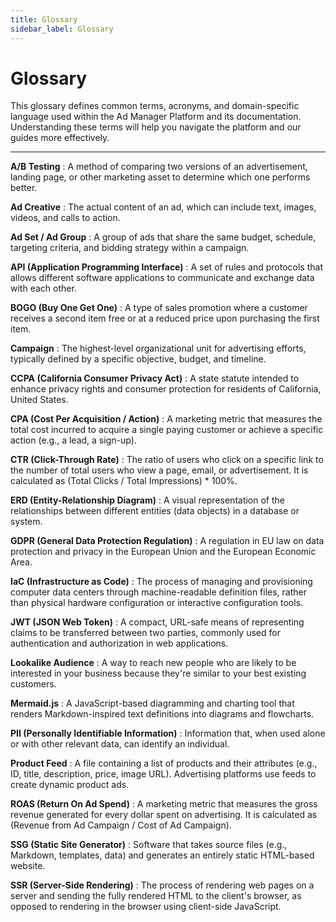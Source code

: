 ```yaml
---
title: Glossary
sidebar_label: Glossary
---
```


# Glossary

This glossary defines common terms, acronyms, and domain-specific language used within the Ad Manager Platform and its documentation. Understanding these terms will help you navigate the platform and our guides more effectively.

---

**A/B Testing**
: A method of comparing two versions of an advertisement, landing page, or other marketing asset to determine which one performs better.

**Ad Creative**
: The actual content of an ad, which can include text, images, videos, and calls to action.

**Ad Set / Ad Group**
: A group of ads that share the same budget, schedule, targeting criteria, and bidding strategy within a campaign.

**API (Application Programming Interface)**
: A set of rules and protocols that allows different software applications to communicate and exchange data with each other.

**BOGO (Buy One Get One)**
: A type of sales promotion where a customer receives a second item free or at a reduced price upon purchasing the first item.

**Campaign**
: The highest-level organizational unit for advertising efforts, typically defined by a specific objective, budget, and timeline.

**CCPA (California Consumer Privacy Act)**
: A state statute intended to enhance privacy rights and consumer protection for residents of California, United States.

**CPA (Cost Per Acquisition / Action)**
: A marketing metric that measures the total cost incurred to acquire a single paying customer or achieve a specific action (e.g., a lead, a sign-up).

**CTR (Click-Through Rate)**
: The ratio of users who click on a specific link to the number of total users who view a page, email, or advertisement. It is calculated as (Total Clicks / Total Impressions) * 100%.

**ERD (Entity-Relationship Diagram)**
: A visual representation of the relationships between different entities (data objects) in a database or system.

**GDPR (General Data Protection Regulation)**
: A regulation in EU law on data protection and privacy in the European Union and the European Economic Area.

**IaC (Infrastructure as Code)**
: The process of managing and provisioning computer data centers through machine-readable definition files, rather than physical hardware configuration or interactive configuration tools.

**JWT (JSON Web Token)**
: A compact, URL-safe means of representing claims to be transferred between two parties, commonly used for authentication and authorization in web applications.

**Lookalike Audience**
: A way to reach new people who are likely to be interested in your business because they're similar to your best existing customers.

**Mermaid.js**
: A JavaScript-based diagramming and charting tool that renders Markdown-inspired text definitions into diagrams and flowcharts.

**PII (Personally Identifiable Information)**
: Information that, when used alone or with other relevant data, can identify an individual.

**Product Feed**
: A file containing a list of products and their attributes (e.g., ID, title, description, price, image URL). Advertising platforms use feeds to create dynamic product ads.

**ROAS (Return On Ad Spend)**
: A marketing metric that measures the gross revenue generated for every dollar spent on advertising. It is calculated as (Revenue from Ad Campaign / Cost of Ad Campaign).

**SSG (Static Site Generator)**
: Software that takes source files (e.g., Markdown, templates, data) and generates an entirely static HTML-based website.

**SSR (Server-Side Rendering)**
: The process of rendering web pages on a server and sending the fully rendered HTML to the client's browser, as opposed to rendering in the browser using client-side JavaScript.